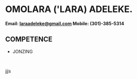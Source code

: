 #                                                    OMOLARA ('LARA) ADELEKE.
####                                       Email: laraadeleke@gmail.com Mobile: (301)-385-5314


## COMPETENCE
- JONZING


&nbsp;

jjjs
